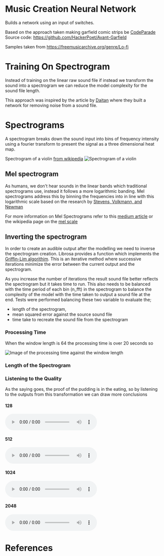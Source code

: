 # Music Creation Neural Network

Builds a network using an input of switches.

Based on the approach taken making garfield comic strips be [CodeParade][1]
Source code: https://github.com/HackerPoet/Avant-Garfield

Samples taken from https://freemusicarchive.org/genre/Lo-fi

# Training On Spectrogram

Instead of training on the linear raw sound file if instead we transform the sound into a spectrogram we can reduce the model complexity for the sound file length.

This approach was inspired by the article by [Daitan][2] where they built a network for removing noise from a sound file.

# Spectrograms

A spectrogram breaks down the sound input into bins of frequency intensity using a fourier transform to present the signal as a three dimensional heat map.

Spectrogram of a violin [from wikipedia](https://en.wikipedia.org/wiki/File:Spectrogram_of_violin.png)
![Spectrogram of a violin][spectrogram]

## Mel spectrogram

As humans, we don't hear sounds in the linear bands which traditional spectrograms use, instead it follows a more logarithmic banding. Mel spectrograms address this by binning the frequencies into in line with this logarithmic scale based on the research by [Stevens, Volkmann, and Newman][mel_scale_paper]

For more information on Mel Spectrograms refer to this [medium article][tds_mel_spectrogram] or the wikipedia page on the [mel scale][mel_scale]

## Inverting the spectrogram

In order to create an audible output after the modelling we need to inverse the spectrogram creation. Librosa provides a function which implements the [Griffin-Lim algorithim][gla]. 
This is an iterative method where successive iterations minimize the error between the current output and the spectrogram.

As you increase the number of iterations the result sound file better reflects the spectrogram but it takes time to run.
This also needs to be balanced with the time period of each bin (n_fft) in the spectrogram to balance the complexity of the model with the time taken to output a sound file at the end.
Tests were performed balancing these two variable to evaluate the;
 * length of the spectrogram,   
 * mean squared error against the source sound file
 * time take to recreate the sound file from the spectrogram

### Processing Time

When the window length is 64 the processing time is over 20 seconds so 

![Image of the processing time against the window length](https://github.com/redparry/data_science_experiments/blob/master/create_music/spectrogram/outputs/spectrogram_settings_time.png "Spectrogram Processing Time")

### Length of the Spectrogram



### Listening to the Quality

As the saying goes, the proof of the pudding is in the eating, so by listening to the outputs from this transformation we can draw more conclusions

#### 128 
<audio controls>
  <source src="https://github.com/redparry/data_science_experiments/blob/master/create_music/spectrogram/outputs/test_128.wav" type="audio/wav">
Your browser does not support the audio element.
</audio> 

#### 512
<audio controls>
  <source src="https://github.com/redparry/data_science_experiments/blob/master/create_music/spectrogram/outputs/test_512.wav" type="audio/wav">
Your browser does not support the audio element.
</audio> 

#### 1024 
<audio controls>
  <source src="https://github.com/redparry/data_science_experiments/blob/master/create_music/spectrogram/outputs/test_1024.wav" type="audio/wav">
Your browser does not support the audio element.
</audio> 

#### 2048
<audio controls>
  <source src="https://github.com/redparry/data_science_experiments/blob/master/create_music/spectrogram/outputs/test_2048.wav" type="audio/wav">
Your browser does not support the audio element.
</audio> 

# References

[1]: https://www.youtube.com/watch?v=wXWKWyALxYM
[2]: https://medium.com/better-programming/how-to-build-a-deep-audio-de-noiser-using-tensorflow-2-0-79c1c1aea299
[mel_scale_paper]: https://archive.is/20130414065947/http://asadl.org/jasa/resource/1/jasman/v8/i3/p185_s1
[tds_mel_spectrogram]: https://towardsdatascience.com/getting-to-know-the-mel-spectrogram-31bca3e2d9d0
[mel_scale]: https://en.wikipedia.org/wiki/Mel_scale
[gla]: https://paperswithcode.com/method/griffin-lim-algorithm

[spectrogram]: https://upload.wikimedia.org/wikipedia/commons/2/29/Spectrogram_of_violin.png